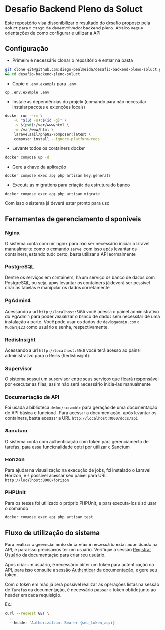 # Desafio Backend Pleno da Soluct

Este repositório visa disponibilizar o resultado do desafio proposto pela soluct para o cargo de desenvolvedor backend pleno.
Abaixo segue orientações de como configurar e utilizar a API

## Configuração

- Primeiro é necessário clonar o repositório e entrar na pasta

```bash
git clone git@github.com:diego-pealmeida/desafio-backend-pleno-soluct.git \
&& cd desafio-backend-pleno-soluct
```

- Copie o `.env.example` para `.env`

```bash
cp .env.example .env
```

- Instale as dependências do projeto (comando para não necessitar instalar pacotes e extenções locais)

```bash
docker run --rm \
    -u "$(id -u):$(id -g)" \
    -v $(pwd):/var/www/html \
    -w /var/www/html \
    laravelsail/php82-composer:latest \
    composer install --ignore-platform-reqs
```

- Levante todos os containers docker

```bash
docker compose up -d
```

- Gere a chave da aplicação

```bash
docker compose exec app php artisan key:generate
```

- Execute as migrations para criação da estrutura do banco

```bash
docker compose exec app php artisan migrate
```

Com isso o sistema já deverá estar pronto para uso!

## Ferramentas de gerenciamento disponíveis

### Nginx

O sistema conta com um nginx para não ser necessário iniciar o laravel manualmente como o comando `serve`, com isso após levantar os containers, estando tudo certo, basta utilizar a API normalmente

### PostgreSQL

Dentre os serviços em containers, há um serviço de banco de dados com PostgreSQL, ou seja, após levantar os containers já deverá ser possível criar as tabelas e manipular os dados corretamente

### PgAdmin4

Acessando a url `http://localhost:5050` você acessa o painel administrativo do PgAdmin para poder visualizar o banco de dados sem necessitar de uma instalação a parte. Você pode usar os dados de `dev@pgadmin.com` e `Mudar@123` como usuário e senha, respectivamente.

### RedisInsight

Acessando a url `http://localhost:5540` você terá acesso ao painel administrativo para o Redis (RedisInsight).

### Supervisor

O sistema possui um supervisor entre seus serviços que ficará responsável por executar as filas, assim não será necessário inicia-las manualmente

### Documentação de API

Foi usada a biblioteca `dedoc/scramble` para geração de uma documentação de API básica e funcional. Para acessar a documentação, após levantar os containers, basta acessar a URL `http://localhost:8000/docs/api`

### Sanctum

O sistema conta com authenticação com token para gerenciamento de tarefas, para essa funcionalidade optei por utilizar o Sanctum

### Horizon

Para ajudar na visualização na execução de jobs, foi instalado o Laravel Horizon, e é possível acessar seu painel para URL `http://localhost:8000/horizon`

### PHPUnit

Para os testes foi utilizado o próprio PHPUnit, e para executa-los é só usar o comando

```bash
docker compose exec app php artisan test
```

## Fluxo de utilização do sistema

Para realizar o gerenciamento de tarefas é necessário estar autenticado na API, e para isso precisamos ter um usuário. Verifique a sessão [Registrar Usuário](http://localhost:8000/docs/api#/operations/user.store) da documentação para criar seu usuário.

Após criar um usuário, é necessário obter um token para autenticação na API, para isso consulte a sessão [Authenticar](http://localhost:8000/docs/api#/operations/auth.login) da documentação, e gere seu token.

Com o token em mão já será possível realizar as operações listas na sessão de `Tarefas` da documentação, é necessário passar o token obtido junto ao header em cada requisição.

Ex.:

```bash
curl --request GET \
  ...
  --header 'Authorization: Bearer {seu_token_aqui}'
```
